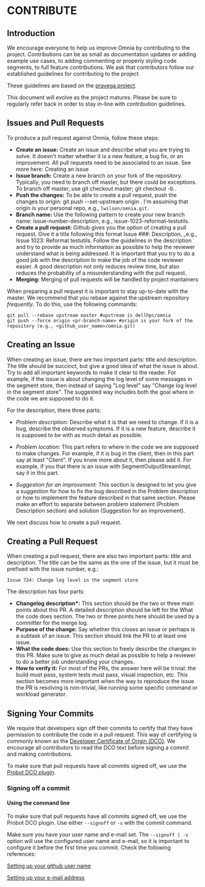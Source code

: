 # CONTRIBUTE

## Introduction
We encourage everyone to help us improve Omnia by contributing to the project. Contributions can be as small as documentation updates or adding example use cases, to adding commenting or properly styling code segments, to full feature contributions. We ask that contributors follow our established guidelines for contributing to the project.

These guidelines are based on the [pravega project](https://github.com/pravega/pravega/).

This document will evolve as the project matures. Please be sure to regularly refer back in order to stay in-line with contribution guidelines.

## Issues and Pull Requests
To produce a pull request against Omnia, follow these steps:

* **Create an issue:** Create an issue and describe what you are trying to solve. It doesn't matter whether it is a new feature, a bug fix, or an improvement. All pull requests need to be associated to an issue. See more here: Creating an issue
* **Issue branch:** Create a new branch on your fork of the repository. Typically, you need to branch off master, but there could be exceptions. To branch off master, use git checkout master; git checkout -b <new-branch-name>.
* **Push the changes:** To be able to create a pull request, push the changes to origin: git push --set-upstream origin <new-branch-name>. I'm assuming that origin is your personal repo, e.g., `lwilson/omnia.git`.
* **Branch name:** Use the following pattern to create your new branch name: issue-number-description, e.g., issue-1023-reformat-testutils.
* **Create a pull request:** Github gives you the option of creating a pull request. Give it a title following this format Issue ###: Description, _e.g., Issue 1023: Reformat testutils. Follow the guidelines in the description and try to provide as much information as possible to help the reviewer understand what is being addressed. It is important that you try to do a good job with the description to make the job of the code reviewer easier. A good description not only reduces review time, but also reduces the probability of a misunderstanding with the pull request.
* **Merging:** Merging of pull requests will be handled by project mantainers

When preparing a pull request it is important to stay up-to-date with the master. We recommend that you rebase against the upstream repository _frequently_. To do this, use the following commands:
```
git pull --rebase upstream master #upstream is dellhpc/omnia
git push --force origin <pr-branch-name> #origin is your fork of the repository (e.g., <github_user_name>/omnia.git)
```
## Creating an Issue
When creating an issue, there are two important parts: title and description. The title should be succinct, but give a good idea of what the issue is about. Try to add all important keywords to make it clear to the reader. For example, if the issue is about changing the log level of some messages in the segment store, then instead of saying "Log level" say "Change log level in the segment store". The suggested way includes both the goal where in the code we are supposed to do it.

For the description, there three parts:

* *Problem description:* Describe what it is that we need to change. If it is a bug, describe the observed symptoms. If it is a new feature, describe it is supposed to be with as much detail as possible.

* *Problem location:* This part refers to where in the code we are supposed to make changes. For example, if it is bug in the client, then in this part say at least "Client". If you know more about it, then please add it. For example, if you that there is an issue with SegmentOutputStreamImpl, say it in this part.

* *Suggestion for an improvement:* This section is designed to let you give a suggestion for how to fix the bug described in the Problem description or how to implement the feature described in that same section. Please make an effort to separate between problem statement (Problem Description section) and solution (Suggestion for an improvement).

We next discuss how to create a pull request.

## Creating a Pull Request
When creating a pull request, there are also two important parts: title and description. The title can be the same as the one of the issue, but it must be prefixed with the issue number, e.g.:
```
Issue 724: Change log level in the segment store
```
The description has four parts:

* __Changelog description*:__ This section should be the two or three main points about this PR. A detailed description should be left for the What the code does section. The two or three points here should be used by a committer for the merge log.
* __Purpose of the change:__ Say whether this closes an issue or perhaps is a subtask of an issue. This section should link the PR to at least one issue.
* __What the code does:__ Use this section to freely describe the changes in this PR. Make sure to give as much detail as possible to help a reviewer to do a better job understanding your changes.
* __How to verify it:__ For most of the PRs, the answer here will be trivial: the build must pass, system tests must pass, visual inspection, etc. This section becomes more important when the way to reproduce the issue the PR is resolving is non-trivial, like running some specific command or workload generator.

## Signing Your Commits
We require that developers sign off their commits to certify that they have permission to contribute the code in a pull request. This way of certifying is commonly known as the [Developer Certificate of Origin (DCO)](https://developercertificate.org/). We encourage all contributors to read the DCO text before signing a commit and making contributions.

To make sure that pull requests have all commits signed off, we use the [Probot DCO plugin](https://probot.github.io/apps/dco/).

### Signing off a commit

#### Using the command line
To make sure that pull requests have all commits signed off, we use the Probot DCO plugin.
Use either `--signoff` or `-s` with the commit command.

Make sure you have your user name and e-mail set. The `--signoff | -s` option will use the configured user name and e-mail, so it is important to configure it before the first time you commit. Check the following references:

[Setting up your github user name](https://help.github.com/articles/setting-your-username-in-git/)

[Setting up your e-mail address](https://help.github.com/articles/setting-your-commit-email-address-in-git/)

